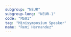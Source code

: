 ```yaml
---
subgroup: "NEUR"
subgroup-long: "NEUR-1"
code: "MS01"
tag: "Minisymposium Speaker"
name: "Remi Hernandez"
---
```

